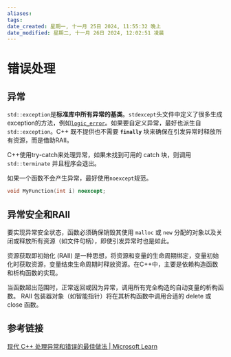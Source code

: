 ```yaml
---
aliases: 
tags: 
date_created: 星期一, 十一月 25日 2024, 11:55:32 晚上
date_modified: 星期二, 十一月 26日 2024, 12:02:51 凌晨
---
```


# 错误处理

## 异常

`std::exception`是**标准库中所有异常的基类**。`stdexcept`头文件中定义了很多生成exception的方法，例如[`logic_error`](https://en.cppreference.com/w/cpp/error/logic_error)。如果要自定义异常，最好也派生自`std::exception`。C++ 既不提供也不需要 **`finally`** 块来确保在引发异常时释放所有资源，而是借助RAII。

C++使用try-catch来处理异常，如果未找到可用的 catch 块，则调用 `std::terminate` 并且程序会退出。

如果一个函数不会产生异常，最好使用`noexcept`规范。

```cpp
void MyFunction(int i) noexcept;
```

## 异常安全和RAII

要实现异常安全状态，函数必须确保销毁其使用 `malloc` 或 `new` 分配的对象以及关闭或释放所有资源（如文件句柄），即使引发异常时也是如此。 

资源获取即初始化 (RAII) 是一种思想，将资源和变量的生命周期绑定，变量初始化时获取资源，变量结束生命周期时释放资源。在C++中，主要是依赖构造函数和析构函数的实现。

当函数超出范围时，正常返回或因为异常，调用所有完全构造的自动变量的析构函数。 RAII 包装器对象（如智能指针）将在其析构函数中调用合适的 delete 或 close 函数。
## 参考链接

[现代 C++ 处理异常和错误的最佳做法 | Microsoft Learn](https://learn.microsoft.com/zh-cn/cpp/cpp/errors-and-exception-handling-modern-cpp?view=msvc-170)

